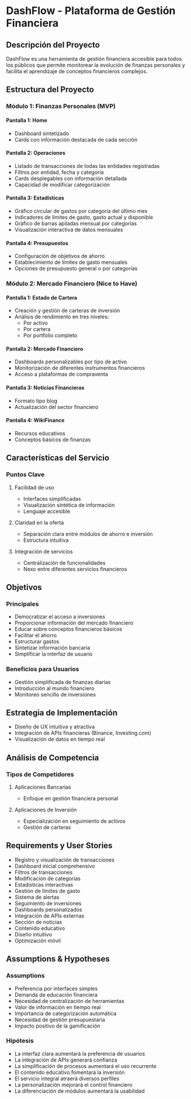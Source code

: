 # DashFlow - Plataforma de Gestión Financiera

## Descripción del Proyecto
DashFlow es una herramienta de gestión financiera accesible para todos los públicos que permite monitorear la evolución de finanzas personales y facilita el aprendizaje de conceptos financieros complejos.

## Estructura del Proyecto

### Módulo 1: Finanzas Personales (MVP)

#### Pantalla 1: Home
- Dashboard sintetizado
- Cards con información destacada de cada sección

#### Pantalla 2: Operaciones
- Listado de transacciones de todas las entidades registradas
- Filtros por entidad, fecha y categoría
- Cards desplegables con información detallada
- Capacidad de modificar categorización

#### Pantalla 3: Estadísticas
- Gráfico circular de gastos por categoría del último mes
- Indicadores de límites de gasto, gasto actual y disponible
- Gráfico de barras apiladas mensual por categorías
- Visualización interactiva de datos mensuales

#### Pantalla 4: Presupuestos
- Configuración de objetivos de ahorro
- Establecimiento de límites de gasto mensuales
- Opciones de presupuesto general o por categorías

### Módulo 2: Mercado Financiero (Nice to Have)

#### Pantalla 1: Estado de Cartera
- Creación y gestión de carteras de inversión
- Análisis de rendimiento en tres niveles:
  - Por activo
  - Por cartera
  - Por portfolio completo

#### Pantalla 2: Mercado Financiero
- Dashboards personalizables por tipo de activo
- Monitorización de diferentes instrumentos financieros
- Acceso a plataformas de compraventa

#### Pantalla 3: Noticias Financieras
- Formato tipo blog
- Actualización del sector financiero

#### Pantalla 4: WikiFinance
- Recursos educativos
- Conceptos básicos de finanzas

## Características del Servicio

### Puntos Clave
1. Facilidad de uso
   - Interfaces simplificadas
   - Visualización sintética de información
   - Lenguaje accesible

2. Claridad en la oferta
   - Separación clara entre módulos de ahorro e inversión
   - Estructura intuitiva

3. Integración de servicios
   - Centralización de funcionalidades
   - Nexo entre diferentes servicios financieros

## Objetivos

### Principales
- Democratizar el acceso a inversiones
- Proporcionar información del mercado financiero
- Educar sobre conceptos financieros básicos
- Facilitar el ahorro
- Estructurar gastos
- Sintetizar información bancaria
- Simplificar la interfaz de usuario

### Beneficios para Usuarios
- Gestión simplificada de finanzas diarias
- Introducción al mundo financiero
- Monitoreo sencillo de inversiones

## Estrategia de Implementación
- Diseño de UX intuitiva y atractiva
- Integración de APIs financieras (Binance, Investing.com)
- Visualización de datos en tiempo real

## Análisis de Competencia

### Tipos de Competidores
1. Aplicaciones Bancarias
   - Enfoque en gestión financiera personal

2. Aplicaciones de Inversión
   - Especialización en seguimiento de activos
   - Gestión de carteras

## Requirements y User Stories
- Registro y visualización de transacciones
- Dashboard inicial comprehensivo
- Filtros de transacciones
- Modificación de categorías
- Estadísticas interactivas
- Gestión de límites de gasto
- Sistema de alertas
- Seguimiento de inversiones
- Dashboards personalizados
- Integración de APIs externas
- Sección de noticias
- Contenido educativo
- Diseño intuitivo
- Optimización móvil

## Assumptions & Hypotheses

### Assumptions
- Preferencia por interfaces simples
- Demanda de educación financiera
- Necesidad de centralización de herramientas
- Valor de información en tiempo real
- Importancia de categorización automática
- Necesidad de gestión presupuestaria
- Impacto positivo de la gamificación

### Hipótesis
- La interfaz clara aumentará la preferencia de usuarios
- La integración de APIs generará confianza
- La simplificación de procesos aumentará el uso recurrente
- El contenido educativo fomentará la inversión
- El servicio integral atraerá diversos perfiles
- La personalización mejorará el control financiero
- La diferenciación de módulos aumentará la usabilidad
